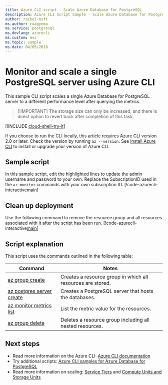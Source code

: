 ```yaml
---
title: Azure CLI script - Scale Azure Database for PostgreSQL
description: Azure CLI Script Sample - Scale Azure Database for PostgreSQL server to a different performance level after querying the metrics.
author: rachel-msft
ms.author: raagyema
ms.service: postgresql
ms.devlang: azurecli
ms.custom: mvc
ms.topic: sample
ms.date: 04/05/2018
---
```

# Monitor and scale a single PostgreSQL server using Azure CLI
This sample CLI script scales a single Azure Database for PostgreSQL server to a different performance level after querying the metrics. 

> [!IMPORTANT] The storage size can only be increased, and there is direct option to revert back after completion of this task.

[!INCLUDE [cloud-shell-try-it](../../../includes/cloud-shell-try-it.md)]

If you choose to run the CLI locally, this article requires Azure CLI version 2.0 or later. Check the version by running `az --version`. See [Install Azure CLI]( /cli/azure/install-azure-cli) to install or upgrade your version of Azure CLI.

## Sample script
In this sample script, edit the highlighted lines to update the admin username and password to your own. Replace the SubscriptionID used in the `az monitor` commands with your own subscription ID.
[!code-azurecli-interactive[main](../../../cli_scripts/postgresql/scale-postgresql-server/scale-postgresql-server.sh?highlight=15-16 "Create and scale Azure Database for PostgreSQL.")]

## Clean up deployment
Use the following command to remove the resource group and all resources associated with it after the script has been run. 
[!code-azurecli-interactive[main](../../../cli_scripts/postgresql/scale-postgresql-server/delete-postgresql.sh "Delete the resource group.")]

## Script explanation
This script uses the commands outlined in the following table:

| **Command** | **Notes** |
|---|---|
| [az group create](/cli/azure/group) | Creates a resource group in which all resources are stored. |
| [az postgres server create](/cli/azure/postgres/server) | Creates a PostgreSQL server that hosts the databases. |
| [az monitor metrics list](/cli/azure/monitor/metrics) | List the metric value for the resources. |
| [az group delete](/cli/azure/group) | Deletes a resource group including all nested resources. |

## Next steps
- Read more information on the Azure CLI: [Azure CLI documentation](/cli/azure)
- Try additional scripts: [Azure CLI samples for Azure Database for PostgreSQL](../sample-scripts-azure-cli.md)
- Read more information on scaling: [Service Tiers](../concepts-service-tiers.md) and [Compute Units and Storage Units](../concepts-compute-unit-and-storage.md)
